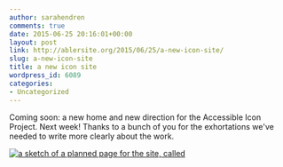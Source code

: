 ```yaml
---
author: sarahendren
comments: true
date: 2015-06-25 20:16:01+00:00
layout: post
link: http://ablersite.org/2015/06/25/a-new-icon-site/
slug: a-new-icon-site
title: a new icon site
wordpress_id: 6089
categories:
- Uncategorized
---
```


Coming soon: a new home and new direction for the Accessible Icon Project. Next week! Thanks to a bunch of you for the exhortations we've needed to write more clearly about the work.  

[![a sketch of a planned page for the site, called ](https://ablersite.files.wordpress.com/2015/06/img_8838.jpg)](https://ablersite.files.wordpress.com/2015/06/img_8838.jpg)
